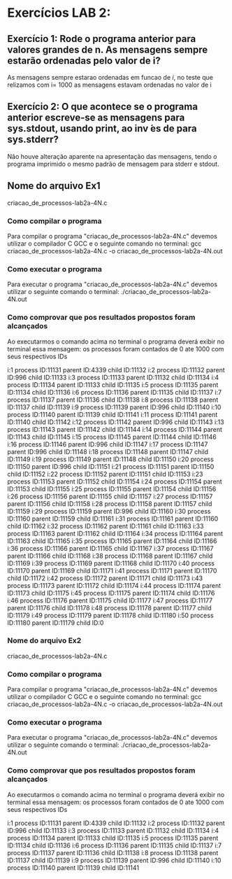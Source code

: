 # Exercícios LAB 2:

## Exercício 1: Rode o programa anterior para valores grandes de n. As mensagens sempre estarão ordenadas pelo valor de i?

As mensagens sempre estarao ordenadas em funcao de _i_, no teste que relizamos com i= 1000 as mensagens estavam ordenadas no valor de i

## Exercício 2: O que acontece se o programa anterior escreve-se as mensagens para sys.stdout, usando print, ao inv ́es de para sys.stderr? 

Não houve alteração aparente na apresentação das mensagens, tendo o programa imprimido o mesmo padrão de mensagem para stderr e stdout.

## Nome do arquivo Ex1

criacao_de_processos-lab2a-4N.c


### Como compilar o programa

Para compilar o programa "criacao_de_processos-lab2a-4N.c" devemos utilizar o compilador C GCC e o seguinte comando no terminal: gcc criacao_de_processos-lab2a-4N.c -o criacao_de_processos-lab2a-4N.out

### Como executar o programa

Para executar o programa "criacao_de_processos-lab2a-4N.c" devemos utilizar o seguinte comando o terminal: ./criacao_de_processos-lab2a-4N.out

### Como comprovar que pos resultados propostos foram alcançados

Ao executarmos o comando acima no terminal o programa deverá exibir no terminal essa mensagem:
os processos foram contados de 0 ate 1000 com seus respectivos IDs

i:1 process ID:11131 parent ID:4339 child ID:11132
i:2 process ID:11132 parent ID:996 child ID:11133
i:3 process ID:11133 parent ID:11132 child ID:11134
i:4 process ID:11134 parent ID:11133 child ID:11135
i:5 process ID:11135 parent ID:11134 child ID:11136
i:6 process ID:11136 parent ID:11135 child ID:11137
i:7 process ID:11137 parent ID:11136 child ID:11138
i:8 process ID:11138 parent ID:11137 child ID:11139
i:9 process ID:11139 parent ID:996 child ID:11140
i:10 process ID:11140 parent ID:11139 child ID:11141
i:11 process ID:11141 parent ID:11140 child ID:11142
i:12 process ID:11142 parent ID:996 child ID:11143
i:13 process ID:11143 parent ID:11142 child ID:11144
i:14 process ID:11144 parent ID:11143 child ID:11145
i:15 process ID:11145 parent ID:11144 child ID:11146
i:16 process ID:11146 parent ID:996 child ID:11147
i:17 process ID:11147 parent ID:996 child ID:11148
i:18 process ID:11148 parent ID:11147 child ID:11149
i:19 process ID:11149 parent ID:11148 child ID:11150
i:20 process ID:11150 parent ID:996 child ID:11151
i:21 process ID:11151 parent ID:11150 child ID:11152
i:22 process ID:11152 parent ID:11151 child ID:11153
i:23 process ID:11153 parent ID:11152 child ID:11154
i:24 process ID:11154 parent ID:11153 child ID:11155
i:25 process ID:11155 parent ID:11154 child ID:11156
i:26 process ID:11156 parent ID:11155 child ID:11157
i:27 process ID:11157 parent ID:11156 child ID:11158
i:28 process ID:11158 parent ID:11157 child ID:11159
i:29 process ID:11159 parent ID:996 child ID:11160
i:30 process ID:11160 parent ID:11159 child ID:11161
i:31 process ID:11161 parent ID:11160 child ID:11162
i:32 process ID:11162 parent ID:11161 child ID:11163
i:33 process ID:11163 parent ID:11162 child ID:11164
i:34 process ID:11164 parent ID:11163 child ID:11165
i:35 process ID:11165 parent ID:11164 child ID:11166
i:36 process ID:11166 parent ID:11165 child ID:11167
i:37 process ID:11167 parent ID:11166 child ID:11168
i:38 process ID:11168 parent ID:11167 child ID:11169
i:39 process ID:11169 parent ID:11168 child ID:11170
i:40 process ID:11170 parent ID:11169 child ID:11171
i:41 process ID:11171 parent ID:11170 child ID:11172
i:42 process ID:11172 parent ID:11171 child ID:11173
i:43 process ID:11173 parent ID:11172 child ID:11174
i:44 process ID:11174 parent ID:11173 child ID:11175
i:45 process ID:11175 parent ID:11174 child ID:11176
i:46 process ID:11176 parent ID:11175 child ID:11177
i:47 process ID:11177 parent ID:11176 child ID:11178
i:48 process ID:11178 parent ID:11177 child ID:11179
i:49 process ID:11179 parent ID:11178 child ID:11180
i:50 process ID:11180 parent ID:11179 child ID:0

### Nome do arquivo Ex2

criacao_de_processos-lab2a-4N.c

### Como compilar o programa

Para compilar o programa "criacao_de_processos-lab2a-4N.c" devemos utilizar o compilador C GCC e o seguinte comando no terminal: gcc criacao_de_processos-lab2a-4N.c -o criacao_de_processos-lab2a-4N.out

### Como executar o programa

Para executar o programa "criacao_de_processos-lab2a-4N.c" devemos utilizar o seguinte comando o terminal: ./criacao_de_processos-lab2a-4N.out

### Como comprovar que pos resultados propostos foram alcançados

Ao executarmos o comando acima no terminal o programa deverá exibir no terminal essa mensagem:
os processos foram contados de 0 ate 1000 com seus respectivos IDs

i:1 process ID:11131 parent ID:4339 child ID:11132
i:2 process ID:11132 parent ID:996 child ID:11133
i:3 process ID:11133 parent ID:11132 child ID:11134
i:4 process ID:11134 parent ID:11133 child ID:11135
i:5 process ID:11135 parent ID:11134 child ID:11136
i:6 process ID:11136 parent ID:11135 child ID:11137
i:7 process ID:11137 parent ID:11136 child ID:11138
i:8 process ID:11138 parent ID:11137 child ID:11139
i:9 process ID:11139 parent ID:996 child ID:11140
i:10 process ID:11140 parent ID:11139 child ID:11141

